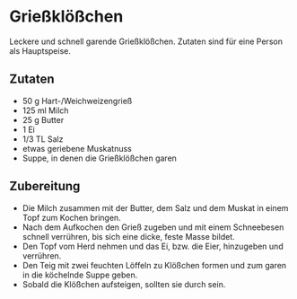 
Grießklößchen
=============

Leckere und schnell garende Grießklößchen. Zutaten sind für eine Person als Hauptspeise.

## Zutaten
* 50 g Hart-/Weichweizengrieß
* 125 ml Milch
* 25 g Butter
* 1 Ei
* 1/3 TL Salz
* etwas geriebene Muskatnuss
* Suppe, in denen die Grießklößchen garen

## Zubereitung
* Die Milch zusammen mit der Butter, dem Salz und dem Muskat in einem Topf zum Kochen bringen.
* Nach dem Aufkochen den Grieß zugeben und mit einem Schneebesen schnell verrühren, bis sich eine dicke, feste Masse bildet.
* Den Topf vom Herd nehmen und das Ei, bzw. die Eier, hinzugeben und verrühren.
* Den Teig mit zwei feuchten Löffeln zu Klößchen formen und zum garen in die köchelnde Suppe geben.
* Sobald die Klößchen aufsteigen, sollten sie durch sein.

